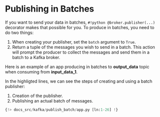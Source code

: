 # Publishing in Batches

If you want to send your data in batches, `#!python @broker.publisher(...)` decorator makes that possible for you.
To produce in batches, you need to do two things:

1. When creating your publisher, set the `batch` argument to `True`.
2. Return a tuple of the messages you wish to send in a batch. This action will prompt the producer to collect the messages and send them in a batch to a Kafka broker.

Here is an example of an app producing in batches to **output_data** topic when consuming from **input_data_1**.

In the highligted lines, we can see the steps of creating and using a batch publisher:

1. Creation of the publisher.
2. Publishing an actual batch of messages.

```python linenums="1" hl_lines="19 26"
{!> docs_src/kafka/publish_batch/app.py [ln:1-26] !}
```
